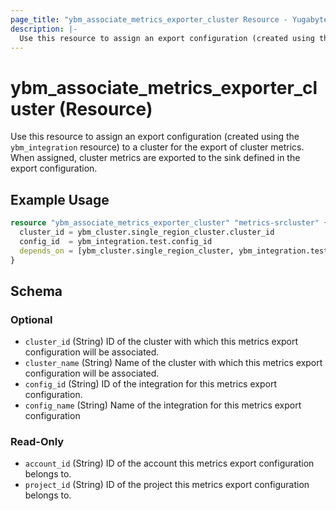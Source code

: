 ```yaml
---
page_title: "ybm_associate_metrics_exporter_cluster Resource - YugabyteDB Aeon"
description: |-
  Use this resource to assign an export configuration (created using the ybm_integration resource) to a cluster for the export of cluster metrics. When assigned, cluster metrics are exported to the sink defined in the export configuration.
---
```


# ybm_associate_metrics_exporter_cluster (Resource)

Use this resource to assign an export configuration (created using the `ybm_integration` resource) to a cluster for the export of cluster metrics. When assigned, cluster metrics are exported to the sink defined in the export configuration.


## Example Usage

```terraform
resource "ybm_associate_metrics_exporter_cluster" "metrics-srcluster" {
  cluster_id = ybm_cluster.single_region_cluster.cluster_id
  config_id  = ybm_integration.test.config_id
  depends_on = [ybm_cluster.single_region_cluster, ybm_integration.test]
}
```

<!-- schema generated by tfplugindocs -->
## Schema

### Optional

- `cluster_id` (String) ID of the cluster with which this metrics export configuration will be associated.
- `cluster_name` (String) Name of the cluster with which this metrics export configuration will be associated.
- `config_id` (String) ID of the integration for this metrics export configuration.
- `config_name` (String) Name of the integration for this metrics export configuration

### Read-Only

- `account_id` (String) ID of the account this metrics export configuration belongs to.
- `project_id` (String) ID of the project this metrics export configuration belongs to.